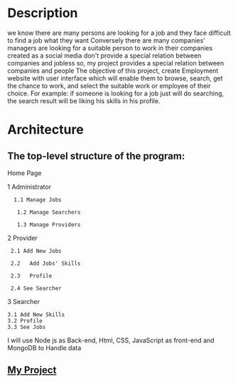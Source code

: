 ﻿

# Description


we know there are many persons are looking for a job and they face difficult to find a job 
what they want Conversely there are many companies’ managers are looking for a suitable person
to work in their companies created as a social media don't provide a special relation between 
companies and jobless so, my project provides a special relation between companies and people The
objective of this project, create Employment website with user interface which will enable them to
browse, search, get the chance to work, and select the suitable work or employee of their choice. 
For example: if someone is looking for a job just will do searching, the search result will be liking
his skills in his profile.

# Architecture



## The top-level structure of the program:
 Home Page

1 Administrator

      1.1 Manage Jobs

       1.2 Manage Searchers

       1.3 Manage Providers
2 Provider

     2.1 Add New Jobs

     2.2   Add Jobs' Skills

     2.3   Profile

     2.4 See Searcher

3 Searcher

    3.1 Add New Skills 
    3.2 Profile
    3.3 See Jobs
I will use Node js as Back-end, Html, CSS, JavaScript as front-end and MongoDB to Handle data






## [My Project](https://abdullahtaher93.github.io/CCMYproject/)
